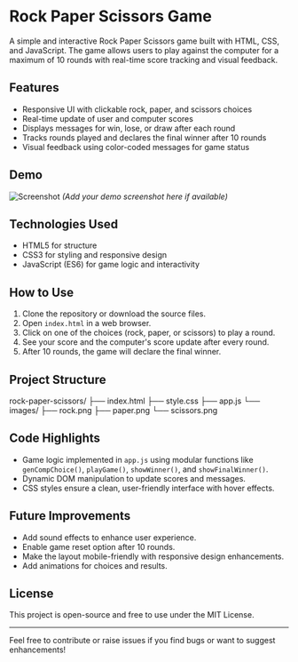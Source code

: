 # Rock Paper Scissors Game

A simple and interactive Rock Paper Scissors game built with HTML, CSS, and JavaScript. The game allows users to play against the computer for a maximum of 10 rounds with real-time score tracking and visual feedback.

## Features

- Responsive UI with clickable rock, paper, and scissors choices
- Real-time update of user and computer scores
- Displays messages for win, lose, or draw after each round
- Tracks rounds played and declares the final winner after 10 rounds
- Visual feedback using color-coded messages for game status

## Demo

![Screenshot](images/demo.png) *(Add your demo screenshot here if available)*

## Technologies Used

- HTML5 for structure
- CSS3 for styling and responsive design
- JavaScript (ES6) for game logic and interactivity

## How to Use

1. Clone the repository or download the source files.
2. Open `index.html` in a web browser.
3. Click on one of the choices (rock, paper, or scissors) to play a round.
4. See your score and the computer's score update after every round.
5. After 10 rounds, the game will declare the final winner.

## Project Structure

rock-paper-scissors/
├── index.html
├── style.css
├── app.js
└── images/
├── rock.png
├── paper.png
└── scissors.png


## Code Highlights

- Game logic implemented in `app.js` using modular functions like `genCompChoice()`, `playGame()`, `showWinner()`, and `showFinalWinner()`.
- Dynamic DOM manipulation to update scores and messages.
- CSS styles ensure a clean, user-friendly interface with hover effects.

## Future Improvements

- Add sound effects to enhance user experience.
- Enable game reset option after 10 rounds.
- Make the layout mobile-friendly with responsive design enhancements.
- Add animations for choices and results.

## License

This project is open-source and free to use under the MIT License.

---

Feel free to contribute or raise issues if you find bugs or want to suggest enhancements!

